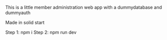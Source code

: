 This is a little member administration web app with a dummydatabase and dummyauth

Made in solid start

Step 1: npm i
Step 2: npm run dev
